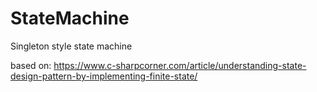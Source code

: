 # StateMachine
 Singleton style state machine
 
 based on: https://www.c-sharpcorner.com/article/understanding-state-design-pattern-by-implementing-finite-state/
